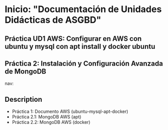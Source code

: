 
# Inicio: "Documentación de Unidades Didácticas de ASGBD"

## Práctica UD1 AWS: Configurar en AWS con ubuntu y mysql con apt install y docker ubuntu

## Práctica 2: Instalación y Configuración Avanzada de MongoDB

nav:

## Description

* Práctica   1: Documento AWS (ubuntu-mysql-apt-docker)
* Práctica 2.1: MongoDB   AWS (apt)
* Práctica 2.2: MongoDB   AWS (docker)
